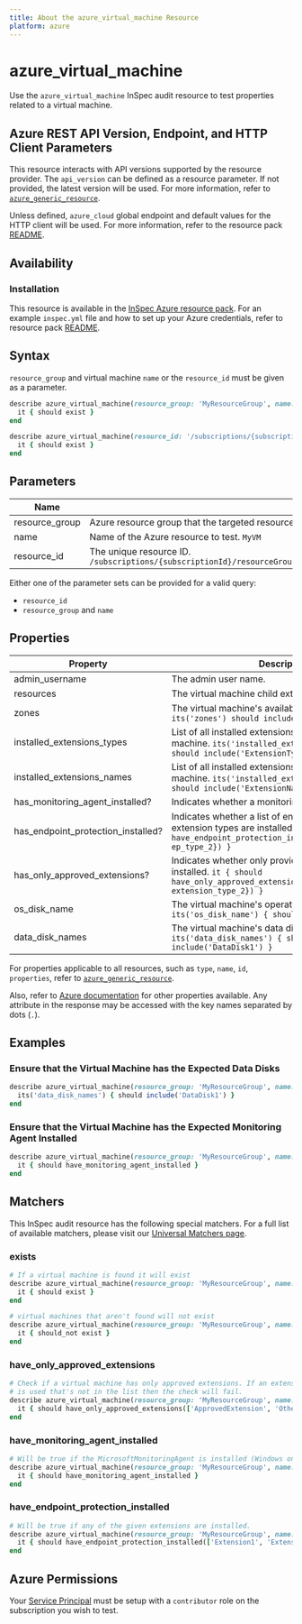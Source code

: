 ```yaml
---
title: About the azure_virtual_machine Resource
platform: azure
---
```


# azure_virtual_machine

Use the `azure_virtual_machine` InSpec audit resource to test properties related to a virtual machine.

## Azure REST API Version, Endpoint, and HTTP Client Parameters

This resource interacts with API versions supported by the resource provider.
The `api_version` can be defined as a resource parameter.
If not provided, the latest version will be used.
For more information, refer to [`azure_generic_resource`](azure_generic_resource.md).

Unless defined, `azure_cloud` global endpoint and default values for the HTTP client will be used.
For more information, refer to the resource pack [README](../../README.md).

## Availability

### Installation

This resource is available in the [InSpec Azure resource pack](https://github.com/inspec/inspec-azure). 
For an example `inspec.yml` file and how to set up your Azure credentials, refer to resource pack [README](../../README.md#Service-Principal).

## Syntax

`resource_group` and virtual machine `name` or the `resource_id` must be given as a parameter.
```ruby
describe azure_virtual_machine(resource_group: 'MyResourceGroup', name: 'MyVmName') do
  it { should exist }
end
```
```ruby
describe azure_virtual_machine(resource_id: '/subscriptions/{subscriptionId}/resourceGroups/{resourceGroup}/providers/Microsoft.Compute/virtualMachines/{vmName}') do
  it { should exist }
end
```
## Parameters

| Name                           | Description                                                                      |
|--------------------------------|----------------------------------------------------------------------------------|
| resource_group                 | Azure resource group that the targeted resource resides in. `MyResourceGroup`    |
| name                           | Name of the Azure resource to test. `MyVM`                                       |
| resource_id                    | The unique resource ID. `/subscriptions/{subscriptionId}/resourceGroups/{resourceGroup}/providers/Microsoft.Compute/virtualMachines/{vmName}` |

Either one of the parameter sets can be provided for a valid query:
- `resource_id`
- `resource_group` and `name`

## Properties

| Property                              | Description |
|---------------------------------------|-------------|
| admin_username                        | The admin user name. |
| resources                             | The virtual machine child extension resources. |
| zones                                 | The virtual machine's availability zones. `its('zones') should include('zone1', 'zone2')` |
| installed_extensions_types            | List of all installed extensions' types for the virtual machine. `its('installed_extensions_types') { should include('ExtensionType') }` |
| installed_extensions_names            | List of all installed extensions' names for the virtual machine. `its('installed_extensions_names') { should include('ExtensionName') }` |
| has_monitoring_agent_installed?       | Indicates whether a monitoring agent is installed. |
| has_endpoint_protection_installed?    | Indicates whether a list of endpoint protection extension types are installed. `it { should have_endpoint_protection_installed(%w{ep_type_1 ep_type_2}) }` |
| has_only_approved_extensions?         | Indicates whether only provided extension types are installed. `it { should have_only_approved_extensions(%w{extension_type_1 extension_type_2}) }` |
| os_disk_name                          | The virtual machine's operating system disk name. `its('os_disk_name') { should cmp 'OsDiskName' }` |
| data_disk_names                       | The virtual machine's data disk names. `its('data_disk_names') { should include('DataDisk1') }` |

For properties applicable to all resources, such as `type`, `name`, `id`, `properties`, refer to [`azure_generic_resource`](azure_generic_resource.md#properties).

Also, refer to [Azure documentation](https://docs.microsoft.com/en-us/rest/api/compute/virtualmachines/get#virtualmachine) for other properties available. 
Any attribute in the response may be accessed with the key names separated by dots (`.`).


## Examples

### Ensure that the Virtual Machine has the Expected Data Disks
```ruby
describe azure_virtual_machine(resource_group: 'MyResourceGroup', name: 'MyVmName') do
  its('data_disk_names') { should include('DataDisk1') }
end
```
### Ensure that the Virtual Machine has the Expected Monitoring Agent Installed
```ruby
describe azure_virtual_machine(resource_group: 'MyResourceGroup', name: 'MyVmName') do
  it { should have_monitoring_agent_installed }
end
```
## Matchers

This InSpec audit resource has the following special matchers. For a full list of available matchers, please visit our [Universal Matchers page](/inspec/matchers/).

### exists
```ruby
# If a virtual machine is found it will exist
describe azure_virtual_machine(resource_group: 'MyResourceGroup', name: 'MyVmName') do
  it { should exist }
end

# virtual machines that aren't found will not exist
describe azure_virtual_machine(resource_group: 'MyResourceGroup', name: 'DoesNotExist') do
  it { should_not exist }
end
```
### have_only_approved_extensions
```ruby
# Check if a virtual machine has only approved extensions. If an extension
# is used that's not in the list then the check will fail.
describe azure_virtual_machine(resource_group: 'MyResourceGroup', name: 'MyVmName') do
  it { should have_only_approved_extensions(['ApprovedExtension', 'OtherApprovedExtensions']) }
end
```
### have_monitoring_agent_installed
```ruby
# Will be true if the MicrosoftMonitoringAgent is installed (Windows only)
describe azure_virtual_machine(resource_group: 'MyResourceGroup', name: 'MyVmName') do
  it { should have_monitoring_agent_installed }
end
```
### have_endpoint_protection_installed
```ruby
# Will be true if any of the given extensions are installed.
describe azure_virtual_machine(resource_group: 'MyResourceGroup', name: 'MyVmName') do
  it { should have_endpoint_protection_installed(['Extension1', 'Extension2']) }
end
```
## Azure Permissions

Your [Service Principal](https://docs.microsoft.com/en-us/azure/azure-resource-manager/resource-group-create-service-principal-portal) must be setup with a `contributor` role on the subscription you wish to test.
